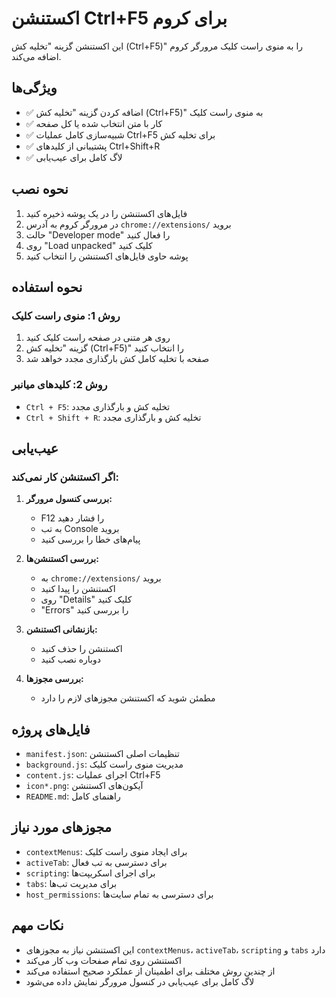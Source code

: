 # اکستنشن Ctrl+F5 برای کروم

این اکستنشن گزینه "تخلیه کش (Ctrl+F5)" را به منوی راست کلیک مرورگر کروم اضافه می‌کند.

## ویژگی‌ها

- ✅ اضافه کردن گزینه "تخلیه کش (Ctrl+F5)" به منوی راست کلیک
- ✅ کار با متن انتخاب شده یا کل صفحه
- ✅ شبیه‌سازی کامل عملیات Ctrl+F5 برای تخلیه کش
- ✅ پشتیبانی از کلیدهای Ctrl+Shift+R
- ✅ لاگ کامل برای عیب‌یابی

## نحوه نصب

1. فایل‌های اکستنشن را در یک پوشه ذخیره کنید
2. در مرورگر کروم به آدرس `chrome://extensions/` بروید
3. حالت "Developer mode" را فعال کنید
4. روی "Load unpacked" کلیک کنید
5. پوشه حاوی فایل‌های اکستنشن را انتخاب کنید

## نحوه استفاده

### روش 1: منوی راست کلیک

1. روی هر متنی در صفحه راست کلیک کنید
2. گزینه "تخلیه کش (Ctrl+F5)" را انتخاب کنید
3. صفحه با تخلیه کامل کش بارگذاری مجدد خواهد شد

### روش 2: کلیدهای میانبر

- `Ctrl + F5`: تخلیه کش و بارگذاری مجدد
- `Ctrl + Shift + R`: تخلیه کش و بارگذاری مجدد

## عیب‌یابی

### اگر اکستنشن کار نمی‌کند:

1. **بررسی کنسول مرورگر:**

   - F12 را فشار دهید
   - به تب Console بروید
   - پیام‌های خطا را بررسی کنید

2. **بررسی اکستنشن‌ها:**

   - به `chrome://extensions/` بروید
   - اکستنشن را پیدا کنید
   - روی "Details" کلیک کنید
   - "Errors" را بررسی کنید

3. **بازنشانی اکستنشن:**

   - اکستنشن را حذف کنید
   - دوباره نصب کنید

4. **بررسی مجوزها:**

   - مطمئن شوید که اکستنشن مجوزهای لازم را دارد

## فایل‌های پروژه

- `manifest.json`: تنظیمات اصلی اکستنشن
- `background.js`: مدیریت منوی راست کلیک
- `content.js`: اجرای عملیات Ctrl+F5
- `icon*.png`: آیکون‌های اکستنشن
- `README.md`: راهنمای کامل

## مجوزهای مورد نیاز

- `contextMenus`: برای ایجاد منوی راست کلیک
- `activeTab`: برای دسترسی به تب فعال
- `scripting`: برای اجرای اسکریپت‌ها
- `tabs`: برای مدیریت تب‌ها
- `host_permissions`: برای دسترسی به تمام سایت‌ها

## نکات مهم

- این اکستنشن نیاز به مجوزهای `contextMenus`، `activeTab`، `scripting` و `tabs` دارد
- اکستنشن روی تمام صفحات وب کار می‌کند
- از چندین روش مختلف برای اطمینان از عملکرد صحیح استفاده می‌کند
- لاگ کامل برای عیب‌یابی در کنسول مرورگر نمایش داده می‌شود

